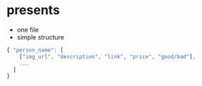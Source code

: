 # presents
- one file
- simple structure

```javascript
{ "person_name": [  
    ["img_url", "description", "link", "price", "good/bad"],  
    ...  
  ]  
}
```
